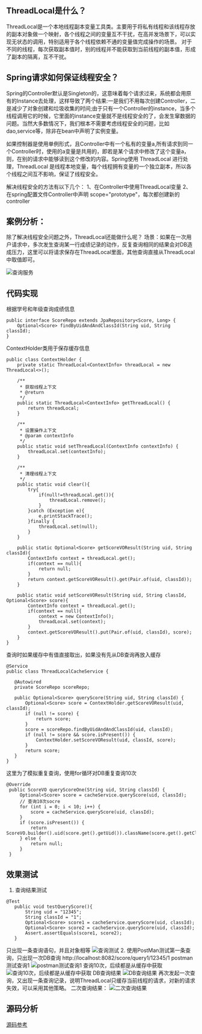 ## ThreadLocal是什么？
ThreadLocal是一个本地线程副本变量工具类。主要用于将私有线程和该线程存放的副本对象做一个映射，各个线程之间的变量互不干扰，在高并发场景下，可以实现无状态的调用，特别适用于各个线程依赖不通的变量值完成操作的场景。
对于不同的线程，每次获取副本值时，别的线程并不能获取到当前线程的副本值，形成了副本的隔离，互不干扰。

## Spring请求如何保证线程安全？
Spring的Controller默认是Singleton的，这意味着每个请求过来，系统都会用原有的Instance去处理，这样导致了两个结果:一是我们不用每次创建Controller，二是减少了对象创建和垃圾收集的时间;由于只有一个Controller的instance，当多个线程调用它的时候，它里面的instance变量就不是线程安全的了，会发生窜数据的问题。当然大多数情况下，我们根本不需要考虑线程安全的问题，比如dao,service等，除非在bean中声明了实例变量。

如果控制器是使用单例形式，且Controller中有一个私有的变量a,所有请求到同一个Controller时，使用的a变量是共用的，即若是某个请求中修改了这个变量a，则，在别的请求中能够读到这个修改的内容。Spring使用 ThreadLocal 进行处理，ThreadLocal 是线程本地变量，每个线程拥有变量的一个独立副本，所以各个线程之间互不影响，保证了线程安全。

解决线程安全的方法有以下几个：
1、在Controller中使用ThreadLocal变量
2、在spring配置文件Controller中声明 scope="prototype"，每次都创建新的controller

## 案例分析：
除了解决线程安全问题之外，ThreadLocal还能做什么呢？
场景：如果在一次用户请求中，多次发生查询某一行成绩记录的动作，反复查询相同的结果会对DB造成压力，这里可以将请求保存在ThreadLocal里面，其他查询直接从ThreadLocal中取值即可。

![查询服务](https://upload-images.jianshu.io/upload_images/7632302-a29b65261fbdfea0.png?imageMogr2/auto-orient/strip%7CimageView2/2/w/1240)

## 代码实现
根据学号和年级查询成绩信息
```
public interface ScoreRepo extends JpaRepository<Score, Long> {
    Optional<Score> findByUidAndAndClassId(String uid, String classId);
}
```
ContextHolder类用于保存缓存信息
```
public class ContextHolder {
    private static ThreadLocal<ContextInfo> threadLocal = new ThreadLocal<>();

    /**
     * 获取线程上下文
     * @return
     */
    public static ThreadLocal<ContextInfo> getThreadLocal() {
        return threadLocal;
    }

    /**
     * 设置操作上下文
     * @param contextInfo
     */
    public static void setThreadLocal(ContextInfo contextInfo) {
        threadLocal.set(contextInfo);
    }

    /**
     * 清理线程上下文
     */
    public static void clear(){
        try{
            if(null!=threadLocal.get()){
                threadLocal.remove();
            }
        }catch (Exception e){
            e.printStackTrace();
        }finally {
            threadLocal.set(null);
        }
    }

    public static Optional<Score> getScoreVOResult(String uid, String classId){
        ContextInfo context = threadLocal.get();
        if(context == null){
            return null;
        }
        return context.getScoreVOResult().get(Pair.of(uid, classId));
    }

    public static void setScoreVOResult(String uid, String classId, Optional<Score> score){
        ContextInfo context = threadLocal.get();
        if(context == null){
            context = new ContextInfo();
            threadLocal.set(context);
        }
        context.getScoreVOResult().put(Pair.of(uid, classId), score);
    }
}
```

查询时如果缓存中有值直接取出，如果没有先从DB查询再放入缓存
 ```
@Service
public class ThreadLocalCacheService {

    @Autowired
    private ScoreRepo scoreRepo;

    public Optional<Score> queryScore(String uid, String classId) {
        Optional<Score> score = ContextHolder.getScoreVOResult(uid, classId);
        if (null != score) {
            return score;
        }
        score = scoreRepo.findByUidAndAndClassId(uid, classId);
        if (null != score && score.isPresent()) {
            ContextHolder.setScoreVOResult(uid, classId, score);
        }
        return score;
    }
}
```

这里为了模拟重复查询，使用for循环对DB重复查询10次
   ```
@Override
    public ScoreVO queryScoreOne(String uid, String classId) {
        Optional<Score> score = cacheService.queryScore(uid, classId);
        // 查询10次socre
        for (int i = 0; i < 10; i++) {
            score = cacheService.queryScore(uid, classId);
        }
        if (score.isPresent()) {
            return ScoreVO.builder().uid(score.get().getUid()).className(score.get().getClassName()).score(score.get().getScore()).build();
        } else {
            return null;
        }
    }
```
## 效果测试
1. 查询结果测试
 ```
@Test
    public void testQueryScore(){
        String uid = "12345";
        String classId = "1";
        Optional<Score> score1 = cacheService.queryScore(uid, classId);
        Optional<Score> score2 = cacheService.queryScore(uid, classId);
        Assert.assertEquals(score1, score2);
    }
```
只出现一条查询语句，并且对象相等
![查询测试](https://upload-images.jianshu.io/upload_images/7632302-5d7afac594c9072b.png?imageMogr2/auto-orient/strip%7CimageView2/2/w/1240)
2. 使用PostMan测试第一条查询，只出现一次DB查询
http://localhost:8082/score/query1/12345/1
postman测试查询1
![postman测试查询1](https://upload-images.jianshu.io/upload_images/7632302-21e26be51b58f8e7.png?imageMogr2/auto-orient/strip%7CimageView2/2/w/1240)
查询10次，后续都是从缓存中获取
![查询10次，后续都是从缓存中获取](https://upload-images.jianshu.io/upload_images/7632302-6fa6a9f108274e6b.png?imageMogr2/auto-orient/strip%7CimageView2/2/w/1240)
DB查询结果
![DB查询结果](https://upload-images.jianshu.io/upload_images/7632302-a3e44fad7bdfff42.png?imageMogr2/auto-orient/strip%7CimageView2/2/w/1240)
再次发起一次查询，又出现一条查询记录，说明ThreadLocal只缓存当前线程的请求，对新的请求失效，可以采用其他策略。
二次查询结果：
![二次查询结果](https://upload-images.jianshu.io/upload_images/7632302-7ecff0cdebe1d1f0.png?imageMogr2/auto-orient/strip%7CimageView2/2/w/1240)


## 源码分析
[源码参考](https://github.com/guangxush/ThreadLocalCache)
